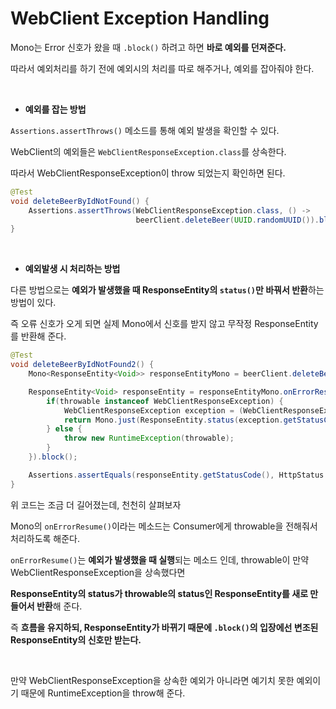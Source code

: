 # WebClient Exception Handling

Mono는 Error 신호가 왔을 때 `.block()` 하려고 하면 **바로 예외를 던져준다.**

따라서 예외처리를 하기 전에 예외시의 처리를 따로 해주거나, 예외를 잡아줘야 한다.

<br>

- **예외를 잡는 방법**

`Assertions.assertThrows()` 메소드를 통해 예외 발생을 확인할 수 있다.

WebClient의 예외들은 `WebClientResponseException.class`를 상속한다.

따라서 WebClientResponseException이 throw 되었는지 확인하면 된다.

``` java
@Test
void deleteBeerByIdNotFound() {
    Assertions.assertThrows(WebClientResponseException.class, () ->
                            beerClient.deleteBeer(UUID.randomUUID()).block());
}
```

<br>

- **예외발생 시 처리하는 방법**

다른 방법으로는 **예외가 발생했을 때 ResponseEntity의 `status()`만 바꿔서 반환**하는 방법이 있다.

즉 오류 신호가 오게 되면 실제 Mono에서 신호를 받지 않고 무작정 ResponseEntity를 반환해 준다.

``` java
@Test
void deleteBeerByIdNotFound2() {
    Mono<ResponseEntity<Void>> responseEntityMono = beerClient.deleteBeer(UUID.randomUUID());

    ResponseEntity<Void> responseEntity = responseEntityMono.onErrorResume(throwable -> {
        if(throwable instanceof WebClientResponseException) {
            WebClientResponseException exception = (WebClientResponseException) throwable;
            return Mono.just(ResponseEntity.status(exception.getStatusCode()).build());
        } else {
            throw new RuntimeException(throwable);
        }
    }).block();

    Assertions.assertEquals(responseEntity.getStatusCode(), HttpStatus.NOT_FOUND);
}
```

위 코드는 조금 더 길어졌는데, 천천히 살펴보자

Mono의 `onErrorResume()`이라는 메소드는 Consumer에게 throwable을 전해줘서 처리하도록 해준다.

`onErrorResume()`는 **예외가 발생했을 때 실행**되는 메소드 인데, throwable이 만약 WebClientResponseException을 상속했다면

**ResponseEntity의 status가 throwable의 status인 ResponseEntity를 새로 만들어서 반환**해 준다.

즉 **흐름을 유지하되, ResponseEntity가 바뀌기 때문에 `.block()`의 입장에선 변조된 ResponseEntity의 신호만 받는다.** 

<br>

만약 WebClientResponseException을 상속한 예외가 아니라면 예기치 못한 예외이기 때문에 RuntimeException을 throw해 준다.